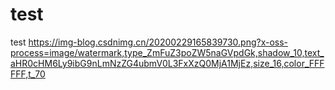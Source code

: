 # test
test
https://img-blog.csdnimg.cn/20200229165839730.png?x-oss-process=image/watermark,type_ZmFuZ3poZW5naGVpdGk,shadow_10,text_aHR0cHM6Ly9ibG9nLmNzZG4ubmV0L3FxXzQ0MjA1MjEz,size_16,color_FFFFFF,t_70
